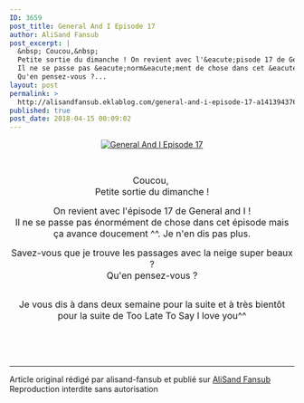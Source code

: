 ```yaml
---
ID: 3659
post_title: General And I Episode 17
author: AliSand Fansub
post_excerpt: |
  &nbsp; Coucou,&nbsp;
  Petite sortie du dimanche ! On revient avec l'&eacute;pisode 17 de General and I !
  Il ne se passe pas &eacute;norm&eacute;ment de chose dans cet &eacute;pisode mais &ccedil;a avance doucement ^^. Je n'en dis pas plus. Savez-vous que je trouve les passages avec la neige super beaux ?
  Qu'en pensez-vous ?...
layout: post
permalink: >
  http://alisandfansub.eklablog.com/general-and-i-episode-17-a141394376
published: true
post_date: 2018-04-15 00:09:02
---
```

<p style="text-align: center;"><a href="http://ekladata.com/1z0GSJ5Q4i59t1qPIFr7T8Hy-Ec.png"><img src="https://united-subs.dearclouds.com/wp-content/uploads/2018/04/fa6684062acb99191ed54b0d7a4c0449.jpg" alt="General And I Episode 17"/></a></p>
<p style="text-align: center;">&nbsp;</p>
<p style="text-align: center;"><span style="font-size: 12pt;">Coucou,&nbsp;</span><br/><span style="font-size: 12pt;">Petite sortie du dimanche !</span></p>
<p style="text-align: center;"><span style="font-size: 12pt;">On revient avec l'&eacute;pisode 17 de General and I !</span><br/><span style="font-size: 12pt;">Il ne se passe pas &eacute;norm&eacute;ment de chose dans cet &eacute;pisode mais &ccedil;a avance doucement ^^. Je n'en dis pas plus.</span></p>
<p style="text-align: center;"><span style="font-size: 12pt;">Savez-vous que je trouve les passages avec la neige super beaux ? <br/>Qu'en pensez-vous ?</span></p>
<p style="text-align: center;"><br/><span style="font-size: 12pt;">Je vous dis &agrave; dans deux semaine pour la suite et &agrave; tr&egrave;s bient&ocirc;t pour la suite de Too Late To Say I love you^^</span></p><br /><br /><br /><hr />Article original rédigé par alisand-fansub et publié sur <a href="http://alisandfansub.eklablog.com/">AliSand Fansub</a> <br /> Reproduction interdite sans autorisation